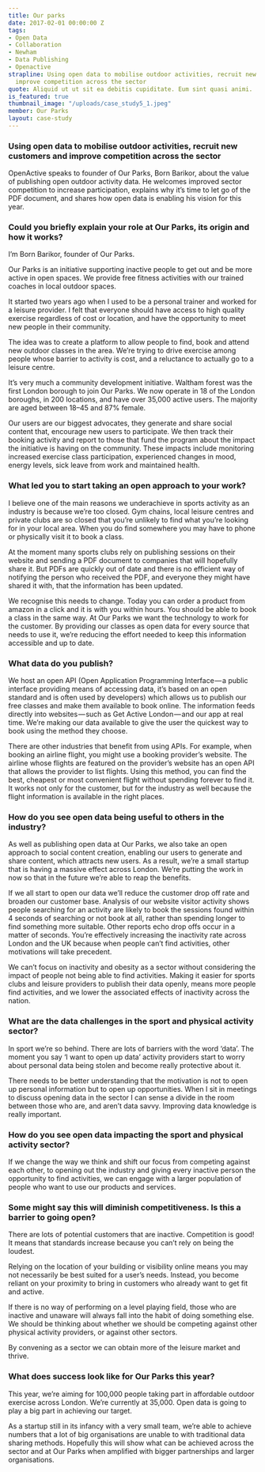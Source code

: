 ```yaml
---
title: Our parks
date: 2017-02-01 00:00:00 Z
tags:
- Open Data
- Collaboration
- Newham
- Data Publishing
- Openactive
strapline: Using open data to mobilise outdoor activities, recruit new customers and
  improve competition across the sector
quote: Aliquid ut ut sit ea debitis cupiditate. Eum sint quasi animi.
is_featured: true
thumbnail_image: "/uploads/case_study5_1.jpeg"
member: Our Parks
layout: case-study
---
```


### Using open data to mobilise outdoor activities, recruit new customers and improve competition across the sector

OpenActive speaks to founder of Our Parks, Born Barikor, about the value of publishing open outdoor activity data. He welcomes improved sector competition to increase participation, explains why it’s time to let go of the PDF document, and shares how open data is enabling his vision for this year.

### Could you briefly explain your role at Our Parks, its origin and how it works?

I’m Born Barikor, founder of Our Parks.

Our Parks is an initiative supporting inactive people to get out and be more active in open spaces. We provide free fitness activities with our trained coaches in local outdoor spaces.

It started two years ago when I used to be a personal trainer and worked for a leisure provider. I felt that everyone should have access to high quality exercise regardless of cost or location, and have the opportunity to meet new people in their community.

The idea was to create a platform to allow people to find, book and attend new outdoor classes in the area. We’re trying to drive exercise among people whose barrier to activity is cost, and a reluctance to actually go to a leisure centre.

It’s very much a community development initiative. Waltham forest was the first London borough to join Our Parks. We now operate in 18 of the London boroughs, in 200 locations, and have over 35,000 active users. The majority are aged between 18–45 and 87% female.

Our users are our biggest advocates, they generate and share social content that, encourage new users to participate. We then track their booking activity and report to those that fund the program about the impact the initiative is having on the community. These impacts include monitoring increased exercise class participation, experienced changes in mood, energy levels, sick leave from work and maintained health.

### What led you to start taking an open approach to your work?

I believe one of the main reasons we underachieve in sports activity as an industry is because we’re too closed. Gym chains, local leisure centres and private clubs are so closed that you’re unlikely to find what you’re looking for in your local area. When you do find somewhere you may have to phone or physically visit it to book a class.

At the moment many sports clubs rely on publishing sessions on their website and sending a PDF document to companies that will hopefully share it. But PDFs are quickly out of date and there is no efficient way of notifying the person who received the PDF, and everyone they might have shared it with, that the information has been updated.

We recognise this needs to change. Today you can order a product from amazon in a click and it is with you within hours. You should be able to book a class in the same way. At Our Parks we want the technology to work for the customer. By providing our classes as open data for every source that needs to use it, we’re reducing the effort needed to keep this information accessible and up to date.

### What data do you publish?

We host an open API (Open Application Programming Interface — a public interface providing means of accessing data, it’s based on an open standard and is often used by developers) which allows us to publish our free classes and make them available to book online. The information feeds directly into websites — such as Get Active London — and our app at real time. We’re making our data available to give the user the quickest way to book using the method they choose.

There are other industries that benefit from using APIs. For example, when booking an airline flight, you might use a booking provider’s website. The airline whose flights are featured on the provider’s website has an open API that allows the provider to list flights. Using this method, you can find the best, cheapest or most convenient flight without spending forever to find it. It works not only for the customer, but for the industry as well because the flight information is available in the right places.

### How do you see open data being useful to others in the industry?

As well as publishing open data at Our Parks, we also take an open approach to social content creation, enabling our users to generate and share content, which attracts new users. As a result, we’re a small startup that is having a massive effect across London. We’re putting the work in now so that in the future we’re able to reap the benefits.

If we all start to open our data we’ll reduce the customer drop off rate and broaden our customer base. Analysis of our website visitor activity shows people searching for an activity are likely to book the sessions found within 4 seconds of searching or not book at all, rather than spending longer to find something more suitable. Other reports echo drop offs occur in a matter of seconds. You’re effectively increasing the inactivity rate across London and the UK because when people can’t find activities, other motivations will take precedent.

We can’t focus on inactivity and obesity as a sector without considering the impact of people not being able to find activities. Making it easier for sports clubs and leisure providers to publish their data openly, means more people find activities, and we lower the associated effects of inactivity across the nation.

### What are the data challenges in the sport and physical activity sector?

In sport we’re so behind. There are lots of barriers with the word ‘data’. The moment you say ‘I want to open up data’ activity providers start to worry about personal data being stolen and become really protective about it.

There needs to be better understanding that the motivation is not to open up personal information but to open up opportunities. When I sit in meetings to discuss opening data in the sector I can sense a divide in the room between those who are, and aren’t data savvy. Improving data knowledge is really important.

### How do you see open data impacting the sport and physical activity sector?

If we change the way we think and shift our focus from competing against each other, to opening out the industry and giving every inactive person the opportunity to find activities, we can engage with a larger population of people who want to use our products and services.

### Some might say this will diminish competitiveness. Is this a barrier to going open?

There are lots of potential customers that are inactive. Competition is good! It means that standards increase because you can’t rely on being the loudest.

Relying on the location of your building or visibility online means you may not necessarily be best suited for a user’s needs. Instead, you become reliant on your proximity to bring in customers who already want to get fit and active.

If there is no way of performing on a level playing field, those who are inactive and unaware will always fall into the habit of doing something else. We should be thinking about whether we should be competing against other physical activity providers, or against other sectors.

By convening as a sector we can obtain more of the leisure market and thrive.

### What does success look like for Our Parks this year?

This year, we’re aiming for 100,000 people taking part in affordable outdoor exercise across London. We’re currently at 35,000. Open data is going to play a big part in achieving our target.

As a startup still in its infancy with a very small team, we’re able to achieve numbers that a lot of big organisations are unable to with traditional data sharing methods. Hopefully this will show what can be achieved across the sector and at Our Parks when amplified with bigger partnerships and larger organisations.